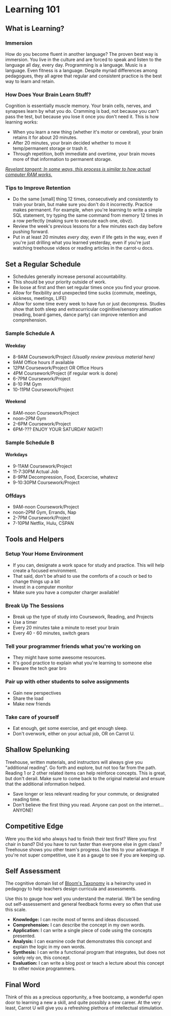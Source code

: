 # Learning 101

## What is Learning?

### Immersion

How do you become fluent in another language? The proven best way is immersion. You live in the culture and are forced to speak and listen to the language all day, every day. Programming is a language. Music is a language. Even fitness is a language. Despite myriad differences among pedagogues, they all agree that regular and consistent practice is the best way to learn and retain.

### How Does Your Brain Learn Stuff?

Cognition is essentially muscle memory. Your brain cells, nerves, and synapses learn by what you do. Cramming is bad, not because you can't pass the test, but because you lose it once you don't need it. This is how learning works:

  + When you learn a new thing (whether it's motor or cerebral), your brain retains it for about 20 minutes.
  + After 20 minutes, your brain decided whether to move it temp/permanent storage or trash it.
  + Through repetition, both immediate and overtime, your brain moves more of that information to permanent storage.

[_Revelant tangent: In some ways, this process is similar to how actual computer RAM works._](https://computer.howstuffworks.com/ram.htm)

### Tips to Improve Retention

  * Do the same [small] thing 12 times, consecutively and consistently to train your brain, but make sure you don't do it incorrectly. Practice makes permanent. For example, when you're learning to write a simple SQL statement, try typing the same command from memory 12 times in a row perfectly (making sure to execute each one, obvz).
  * Review the week's previous lessons for a few minutes each day before pushing forward.
  * Put in at least 20 minutes _every day,_ even if life gets in the way, even if you're just drilling what you learned yesterday, even if you're just watching treehouse videos or reading articles in the carrot-u docs.

## Set a Regular Schedule
  * Schedules generally increase personal accountability.
  * This should be your priority outside of work.
  * Be loose at first and then set regular times once you find your groove.
  * Allow for flexibility and unexpected time sucks (commute, meetings, sickness, meetings, LIFE)
  * Allow for some time every week to have fun or just decompress. Studies show that both sleep and extracurricular coginitive/sensory stimuation (reading, board games, dance party) can improve retention and comprehension.

### Sample Schedule A
#### Weekday
  + 8-9AM Coursework/Project _(Usually review previous material here)_
  + 9AM Office hours if available
  + 12PM Coursework/Project OR Office Hours
  + 4PM Coursework/Project (if regular work is done)
  + 6-7PM Coursework/Project
  + 8-10 PM Gym
  + 10-11PM Coursework/Project

#### Weekend
  + 8AM-noon Coursework/Project
  + noon-2PM Gym
  + 2-6PM Coursework/Project
  + 6PM-??? ENJOY YOUR SATURDAY NIGHT!

###  Sample Schedule B
#### Workdays
  + 9-11AM Coursework/Project
  + 11-7:30PM Actual Job
  + 8-9PM Decompression, Food, Excercise, whatevz
  + 9-10:30PM Coursework/Project

### Offdays
  + 9AM-noon Coursework/Project
  + noon-2PM Gym, Errands, Nap
  + 2-7PM Coursework/Project
  + 7-10PM Netflix, Hulu, CSPAN



## Tools and Helpers
### Setup Your Home Environment
  * If you can, designate a work space for study and practice. This will help create a focused environment.
  * That said, don't be afraid to use the comforts of a couch or bed to change things up a bit
  * Invest in a computer monitor
  * Make sure you have a computer charger available!

### Break Up The Sessions
  * Break up the type of study into Coursework, Reading, and Projects
  * Use a timer
  * Every 20 minutes take a minute to reset your brain
  * Every 40 - 60 minutes, switch gears

### Tell your programmer friends what you're working on
  * They might have some awesome resources.
  * It's good practice to explain what you're learning to someone else
  * Beware the tech gear bro

### Pair up with other students to solve assignments
  * Gain new perspectives
  * Share the load
  * Make new friends

### Take care of yourself
  * Eat enough, get some exercise, and get enough sleep.
  * Don't overwork, either on your actual job, OR on Carrot U.


## Shallow Spelunking
Treehouse, written materials, and instructors will always give you "additional reading". Go forth and explore, but not too far from the path. Reading 1 or 2 other related items can help reinforce concepts. This is great, but don't derail. Make sure to come back to the original material and ensure that the additional information helped.

* Save longer or less relevant reading for your commute, or designated reading time.
* Don't believe the first thing you read. Anyone can post on the internet... ANYONE!

## Competitive Edge

  Were you the kid who always had to finish their test first? Were you first chair in band? Did you have to run faster than everyone else in gym class? Treehouse shows you other team's progress. Use this to your advantage. If you're not super competitive, use it as a gauge to see if you are keeping up.

## Self Assessment
  The cognitive domain list of [Bloom's Taxonomy](https://en.wikipedia.org/wiki/Bloom%27s_taxonomy#The_cognitive_domain_(knowledge-based)) is a heirarchy used in pedagogy to help teachers design curricula and assessments.

  Use this to gauge how well you understand the material. We'll be sending out self-assessement and general feedback forms every so often that use this scale.

  + **Knowledge:** I can recite most of terms and ideas discussed.
  + **Comprehension:** I can describe the concept in my own words.
  + **Application:** I can write a single piece of code using the concepts presented.
  + **Analysis:** I can examine code that demonstrates this concept and explain the logic in my own words.
  + **Synthesis:** I can write a functional program that integrates, but does not solely rely on, this concept.
  + **Evaluation:** I can write a blog post or teach a lecture about this concept to other novice programmers.

## Final Word

Think of this as a precious opportunity, a free bootcamp, a wonderful open door to learning a new a skill, and quite possibly a new career. At the very least, Carrot U will give you a refreshing plethora of intellectual stimulation.


